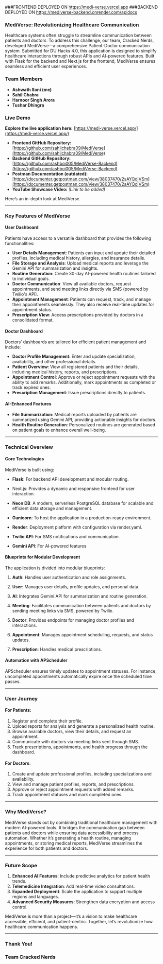 ###FRONTEND DEPLOYED ON https://medi-verse.vercel.app
###BACKEND DEPLOYED ON https://mediverse-backend.onrender.com/apidocs

### MediVerse: Revolutionizing Healthcare Communication

Healthcare systems often struggle to streamline communication between patients and doctors. To address this challenge, our team, Cracked Nerds, developed MediVerse—a comprehensive Patient-Doctor communication system. Submitted for DU Hacks 4.0, this application is designed to simplify healthcare interactions through robust APIs and AI-powered features. Built with Flask for the backend and Next.js for the frontend, MediVerse ensures seamless and efficient user experiences.

### **Team Members**

- **Ashwath Soni (me)**
- **Sahil Chabra**
- **Harnoor Singh Arora**
- **Tushar Dhingra**

### **Live Demo**

**Explore the live application here:** [https://medi-verse.vercel.app/](https://medi-verse.vercel.app/)

- **Frontend GitHub Repository:** [https://github.com/sahilchabra09/MediVerse](https://github.com/sahilchabra09/MediVerse)
- **Backend GitHub Repository:** [https://github.com/ashboi005/MediVerse-Backend](https://github.com/ashboi005/MediVerse-Backend)
- **Postman Documentation (outdated):** [https://documenter.getpostman.com/view/38037470/2sAYQdjVSm](https://documenter.getpostman.com/view/38037470/2sAYQdjVSm)
- **YouTube Showcase Video:** *(Link to be added)*



Here’s an in-depth look at MediVerse.

---

### Key Features of MediVerse

#### **User Dashboard**

Patients have access to a versatile dashboard that provides the following functionalities:

- **User Details Management**: Patients can input and update their detailed profiles, including medical history, allergies, and insurance details.
- **File Storage and Analysis**: Upload medical reports and leverage the Gemini API for summarization and insights.
- **Routine Generation**: Create 30-day AI-powered health routines tailored to individual goals.
- **Doctor Communication**: View all available doctors, request appointments, and send meeting links directly via SMS (powered by Twilio's API).
- **Appointment Management**: Patients can request, track, and manage their appointments seamlessly. They also receive real-time updates for appointment status.
- **Prescription View**: Access prescriptions provided by doctors in a consolidated format.

#### **Doctor Dashboard**

Doctors’ dashboards are tailored for efficient patient management and include:

- **Doctor Profile Management**: Enter and update specialization, availability, and other professional details.
- **Patient Overview**: View all registered patients and their details, including medical history, reports, and prescriptions.
- **Appointment Control**: Approve or reject appointment requests with the ability to add remarks. Additionally, mark appointments as completed or track expired ones.
- **Prescription Management**: Issue prescriptions directly to patients.

#### **AI-Enhanced Features**

- **File Summarization**: Medical reports uploaded by patients are summarized using Gemini API, providing actionable insights for doctors.
- **Health Routine Generation**: Personalized routines are generated based on patient goals to enhance overall well-being.

---

### Technical Overview

#### **Core Technologies**

MediVerse is built using:

- **Flask**: For backend API development and modular routing.

- Next.js: Provides a dynamic and responsive frontend for user interaction.

- **Neon DB**: A modern, serverless PostgreSQL database for scalable and efficient data storage and management.

- **Gunicorn**: To host the application in a production-ready environment.

- **Render**: Deployment platform with configuration via render.yaml.

- **Twilio API**: For SMS notifications and communication.

- **Gemini API**: For AI-powered features

#### **Blueprints for Modular Development**

The application is divided into modular blueprints:

1. **Auth**: Handles user authentication and role assignments.

2. **User**: Manages user details, profile updates, and personal data.

3. **AI**: Integrates Gemini API for summarization and routine generation.

4. **Meeting**: Facilitates communication between patients and doctors by sending meeting links via SMS, powered by Twilio.

5. **Doctor**: Provides endpoints for managing doctor profiles and interactions.

6. **Appointment**: Manages appointment scheduling, requests, and status updates.

7. **Prescription**: Handles medical prescriptions.

#### **Automation with APScheduler**

APScheduler ensures timely updates to appointment statuses. For instance, uncompleted appointments automatically expire once the scheduled time passes.

---

### User Journey

#### **For Patients:**

1. Register and complete their profile.
2. Upload reports for analysis and generate a personalized health routine.
3. Browse available doctors, view their details, and request an appointment.
4. Communicate with doctors via meeting links sent through SMS.
5. Track prescriptions, appointments, and health progress through the dashboard.

#### **For Doctors:**

1. Create and update professional profiles, including specializations and availability.
2. View and manage patient profiles, reports, and prescriptions.
3. Approve or reject appointment requests with added remarks.
4. Track appointment statuses and mark completed ones.

---

### Why MediVerse?

MediVerse stands out by combining traditional healthcare management with modern AI-powered tools. It bridges the communication gap between patients and doctors while ensuring data accessibility and process automation. Whether it’s generating a health routine, managing appointments, or storing medical reports, MediVerse streamlines the experience for both patients and doctors.

---

### Future Scope

1. **Enhanced AI Features**: Include predictive analytics for patient health trends.
2. **Telemedicine Integration**: Add real-time video consultations.
3. **Expanded Deployment**: Scale the application to support multiple regions and languages.
4. **Advanced Security Measures**: Strengthen data encryption and access control.

MediVerse is more than a project—it’s a vision to make healthcare accessible, efficient, and patient-centric. Together, let’s revolutionize how healthcare communication happens.

---

### Thank You!

### **Team Cracked Nerds**

